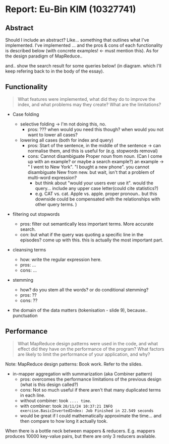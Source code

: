 # Report: Eu-Bin KIM (10327741)

## Abstract
Should I include an abstract? Like... something that outlines what I've implemented.
I've implemented ... and the pros & cons of each functionality is described below (with concrete examples! <- must mention this).
As for the design paradigm of MapReduce.. 

and.. show the search result for some queries below! (in diagram. which I'll keep refering back to 
in the body of the essay). 



## Functionality
> What features were implemented, what did they do to improve the index, and what problems may they create?
> What are the limitations?

- Case folding
  - selective folding -> I'm not doing this, no.
     - pros: ??? when would you need this though? when would you not want to lower all cases? 
  - lowering all cases (both for index and query)
    - pros: Start of the sentence, in the middle of the sentence -> can normalise them, and this is useful for
      (e.g. stopwords removal)
    - cons: Cannot disambiguate Proper noun from noun. (Can I come up with an example? or maybe a search example?)
      an example ->  " I went to New York". "I bought a new phone".  you cannot disambiguate New from  new. 
      but wait, isn't that a problem of multi-word expression? 
      - but think about "would your users ever use it". would the query... include any upper case letter(could cite statistics?)
      - e.g. CAT vs. cat. Apple vs. apple. proper pronoun.. but this downside could be compensated with the relationships
      with other query terms. 
)
- filtering out stopwords
  - pros: filter out semantically less important terms. More accurate search. 
  - con: but what if the query was quoting a specific line in the episodes? come up with this. this is actually the most
    important part.
    
- cleansing terms
  - how: write the regular expression here.
  - pros: ...
  - cons: ...
- stemming
  - how? do you stem all the words? or do conditional stemming?
  - pros: ??
  - cons: ??

 - the domain of the data matters (tokenisation - slide  9), because.. punctuation 


## Performance
> What MapReduce design patterns were used in the code, and what effect did they have on the performance of the program?
> What factors are likely to limit the performance of your application, and why?

Note: MapReduce design patterns: Book work. Refer to the slides. 
- in-mapper aggregation with summarization (aka Combiner pattern)
  - pros: overcomes the performance limitations of the previous design (what is this design called?)
  - cons: Not so much useful if there aren't that many duplicated terms in each line.
  - without combiner: took `.... time`.
  - with combiner: took `20/11/24 10:37:21 INFO exercise.BasicInvertedIndex: Job Finished in 22.549 seconds`
  - would be great if I could mathematically approximate the time... and then compare to how long it actually took.
  
When there is a bottle neck between mappers & reducers. E.g. mappers produces 10000 key-value pairs,
but there are only 3 reducers available.


